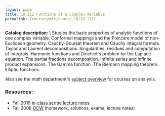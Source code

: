 ```yaml
---
layout: page
title: 18.112 Functions of a Complex Variable
permalink: /courses/mit/course-18/18-112/
---
```


**Catalog description:**
\\
Studies the basic properties of analytic functions of one complex variable. Conformal mappings and the Poincare model of non-Euclidean geometry. Cauchy-Goursat theorem and Cauchy integral formula. Taylor and Laurent decompositions. Singularities, residues and computation of integrals. Harmonic functions and Dirichlet's problem for the Laplace equation. The partial fractions decomposition. Infinite series and infinite product expansions. The Gamma function. The Riemann mapping theorem. Elliptic functions.

Also see the math department's [subject overview](https://math.mit.edu/academics/undergrad/subjects/181x.html) for courses on analysis.

### Resources:
- Fall 2019 [in-class scribe lecture notes](https://web.stanford.edu/~lindrew/18.112.pdf)
- Fall 2008 [OCW](https://ocw.mit.edu/courses/18-112-functions-of-a-complex-variable-fall-2008/) (homework, solutions, exams, lecture notes)